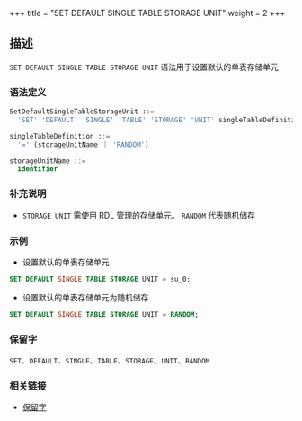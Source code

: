 +++
title = "SET DEFAULT SINGLE TABLE STORAGE UNIT"
weight = 2
+++

## 描述

`SET DEFAULT SINGLE TABLE STORAGE UNIT` 语法用于设置默认的单表存储单元

### 语法定义

```sql
SetDefaultSingleTableStorageUnit ::=
  'SET' 'DEFAULT' 'SINGLE' 'TABLE' 'STORAGE' 'UNIT' singleTableDefinition

singleTableDefinition ::=
  '=' (storageUnitName ｜ 'RANDOM')

storageUnitName ::=
  identifier
```

### 补充说明

- `STORAGE UNIT` 需使用 RDL 管理的存储单元。 `RANDOM` 代表随机储存

### 示例

- 设置默认的单表存储单元

```sql
SET DEFAULT SINGLE TABLE STORAGE UNIT = su_0;
```

- 设置默认的单表存储单元为随机储存

```sql
SET DEFAULT SINGLE TABLE STORAGE UNIT = RANDOM;
```

### 保留字

`SET`、`DEFAULT`、`SINGLE`、`TABLE`、`STORAGE`、`UNIT`、`RANDOM`

### 相关链接

- [保留字](/cn/reference/distsql/syntax/reserved-word/)